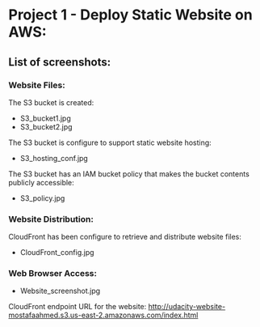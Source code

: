# Project 1 - Deploy Static Website on AWS:


## List of screenshots:

### Website Files:
The S3 bucket is created:
* S3_bucket1.jpg
* S3_bucket2.jpg

The S3 bucket is configure to support static website hosting:
* S3_hosting_conf.jpg

The S3 bucket has an IAM bucket policy that makes the bucket contents publicly accessible:
* S3_policy.jpg


### Website Distribution:

CloudFront has been configure to retrieve and distribute website files:
* CloudFront_config.jpg

### Web Browser Access:

* Website_screenshot.jpg

CloudFront endpoint URL for the website:	http://udacity-website-mostafaahmed.s3.us-east-2.amazonaws.com/index.html
